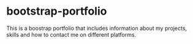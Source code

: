 # bootstrap-portfolio
This is a boostrap portfolio that includes information about my projects, skills and how to contact me on different platforms.
